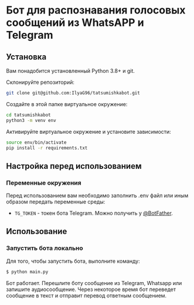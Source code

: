 # Бот для распознавания голосовых сообщений из WhatsAPP и Telegram


## Установка
Вам понадобится установленный Python 3.8+ и git.

Склонируйте репозиторий:
```bash
git clone git@github.com:IlyaG96/tatsumishkabot.git
```

Создайте в этой папке виртуальное окружение:
```bash
cd tatsumishkabot
python3 -m venv env
```

Активируйте виртуальное окружение и установите зависимости:
```bash
source env/bin/activate
pip install -r requirements.txt
```

## Настройка перед использованием

### Переменные окружения

Перед использованием вам необходимо заполнить .env файл или иным образом передать переменные среды:
* `TG_TOKEN` - токен бота Telegram. Можно получить у [@BotFather](https://t.me/BotFather).


## Использование

### Запустить бота локально

Для того, чтобы запустить бота, выполните команду:
```bash
$ python main.py
```

Бот работает. Перешлите боту сообщение из Telegram, Whatsapp или запишите аудиосообщение. 
Через некоторое время бот переведет сообщение в текст и отправит перевод ответным сообщением.
